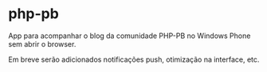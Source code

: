 php-pb
======

App para acompanhar o blog da comunidade PHP-PB no Windows Phone sem abrir o browser.

Em breve serão adicionados notificações push, otimização na interface, etc.
